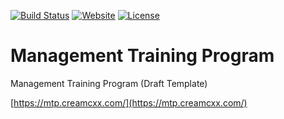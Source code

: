 [![Build Status](https://travis-ci.org/CreamCXX/Management-Training-Program.svg?branch=master)](https://travis-ci.org/CreamCXX/Management-Training-Program)
[![Website](https://img.shields.io/website-up-down-green-red/https/mtp.creamcxx.com.svg)](https://mtp.creamcxx.com/)
[![License](https://img.shields.io/github/license/CreamCXX/Management-Training-Program.svg)](/blob/master/LICENSE)

# Management Training Program
Management Training Program (Draft Template)

[https://mtp.creamcxx.com/](https://mtp.creamcxx.com/)
